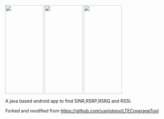 <img align="center" width="120" height="280" src="https://github.com/errwnd/ltescan/assets/37244926/148ecf34-25a3-4619-a48a-89cdec5ad384">
<img align="center" width="120" height="280" src="https://github.com/errwnd/ltescan/assets/37244926/5f2a7834-ccec-47cc-8f76-d1983d2c9d0f">

<img align="center" width="120" height="280" src="https://github.com/errwnd/ltescan/assets/37244926/a6a24da4-287b-4e90-b7fa-c1b4364a2f38">





A java based android app to find SINR,RSRP,RSRQ and RSSI.

Forked and modified from https://github.com/usnistgov/LTECoverageTool
